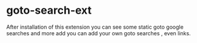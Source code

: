 # goto-search-ext

After installation of this extension you can see some static goto google searches and more add you can add your own goto searches , even links.
